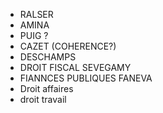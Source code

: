 - RALSER
- AMINA
- PUIG ?
- CAZET (COHERENCE?)
- DESCHAMPS
- DROIT FISCAL SEVEGAMY
- FIANNCES PUBLIQUES FANEVA 
- Droit affaires
- droit travail
